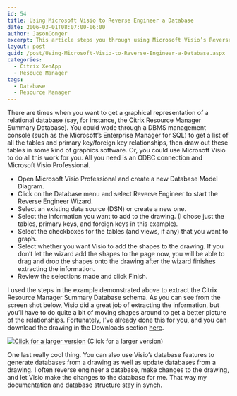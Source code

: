 ```yaml
---
id: 54
title: Using Microsoft Visio to Reverse Engineer a Database
date: 2006-03-01T08:07:00-06:00
author: JasonConger
excerpt: This article steps you through using Microsoft Visio’s Reverse Engineer feature to reverse engineer relational databases like Citrix’s Resource Manager Summary Database.
layout: post
guid: /post/Using-Microsoft-Visio-to-Reverse-Engineer-a-Database.aspx
categories:
  - Citrix XenApp
  - Resouce Manager
tags:
  - Database
  - Resource Manager
---
```

There are times when you want to get a graphical representation of a relational database (say, for instance, the Citrix Resource Manager Summary Database). You could wade through a DBMS management console (such as the Microsoft’s Enterprise Manager for SQL) to get a list of all the tables and primary key/foreign key relationships, then draw out these tables in some kind of graphics software. Or, you could use Microsoft Visio to do all this work for you. All you need is an ODBC connection and Microsoft Visio Professional.
<ul>
	<li>Open Microsoft Visio Professional and create a new Database Model Diagram.</li>
	<li>Click on the Database menu and select Reverse Engineer to start the Reverse Engineer Wizard.</li>
	<li>Select an existing data source (DSN) or create a new one.</li>
<img style="border: 0px initial initial;" src="http://www.jasonconger.com/images/articleImages/VisioReverseEngineer/REWiz.gif" alt="" />
	<li>Select the information you want to add to the drawing. (I chose just the tables, primary keys, and foreign keys in this example).</li>
<img style="border: 0px initial initial;" src="http://www.jasonconger.com/images/articleImages/VisioReverseEngineer/REWiz2.gif" alt="" />
	<li>Select the checkboxes for the tables (and views, if any) that you want to graph.</li>
	<li>Select whether you want Visio to add the shapes to the drawing. If you don’t let the wizard add the shapes to the page now, you will be able to drag and drop the shapes onto the drawing after the wizard finishes extracting the information.</li>
	<li>Review the selections made and click Finish.</li>
<img style="border: 0px initial initial;" src="http://www.jasonconger.com/images/articleImages/VisioReverseEngineer/REWiz3.gif" alt="" /></ul>
I used the steps in the example demonstrated above to extract the Citrix Resource Manager Summary Database schema. As you can see from the screen shot below, Visio did a great job of extracting the information, but you’ll have to do quite a bit of moving shapes around to get a better picture of the relationships. Fortunately, I’ve already done this for you, and you can download the drawing in the Downloads section <a href="http://www.jasonconger.com/Visio-Diagram-of-the-Citrix-Resource-Manager-Summary-Database.aspx">here</a>. 

<a href="http://www.jasonconger.com/images/articleImages/VisioReverseEngineer/RMDB-large.gif" target="_blank"><img style="border: 0px initial initial;" src="http://www.jasonconger.com/images/articleImages/VisioReverseEngineer/RMDB-small.gif" alt="Click for a larger version" /></a>
(Click for a larger version) 

One last really cool thing. You can also use Visio’s database features to generate databases from a drawing as well as update databases from a drawing. I often reverse engineer a database, make changes to the drawing, and let Visio make the changes to the database for me. That way my documentation and database structure stay in synch.